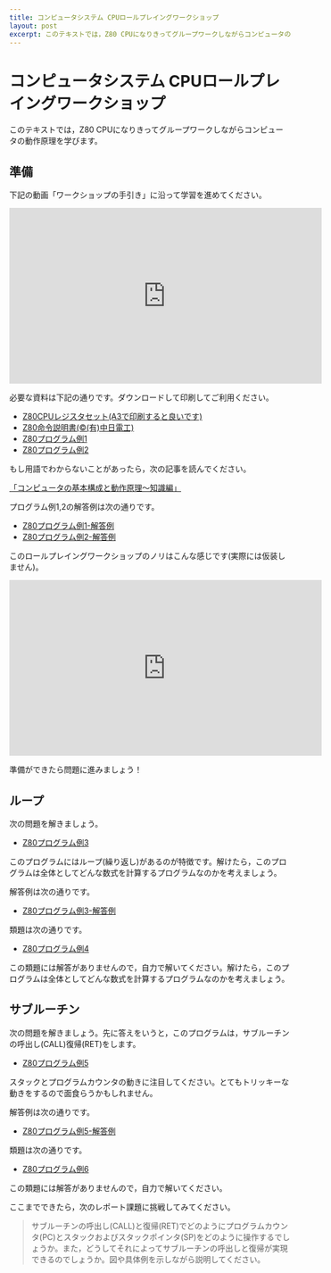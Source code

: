 ```yaml
---
title: コンピュータシステム CPUロールプレイングワークショップ
layout: post
excerpt: このテキストでは，Z80 CPUになりきってグループワークしながらコンピュータの動作原理を学びます。
---
```

# コンピュータシステム CPUロールプレイングワークショップ

このテキストでは，Z80 CPUになりきってグループワークしながらコンピュータの動作原理を学びます。

## 準備

下記の動画「ワークショップの手引き」に沿って学習を進めてください。

<iframe width="560" height="315" src="https://www.youtube.com/embed/MiEb4pwBfLk" frameborder="0" allow="autoplay; encrypted-media" allowfullscreen></iframe>

必要な資料は下記の通りです。ダウンロードして印刷してご利用ください。

* [Z80CPUレジスタセット(A3で印刷すると良いです)](./pdfs/Z80-registerset.pdf)
* [Z80命令説明書(©︎(有)中日電工)](./pdfs/nd3_z80meirei.pdf)
* [Z80プログラム例1](./pdfs/ComputerSystem-03-CPU-IS-Z80-Q-1.pdf)
* [Z80プログラム例2](./pdfs/ComputerSystem-03-CPU-IS-Z80-Q-2.pdf)

もし用語でわからないことがあったら，次の記事を読んでください。

[「コンピュータの基本構成と動作原理〜知識編」](https://qiita.com/zacky1972/items/ef4486e8a6d95edb68fd)

プログラム例1,2の解答例は次の通りです。

* [Z80プログラム例1-解答例](./pdfs/ComputerSystem-03-CPU-IS-Z80-Q-1-a.pdf)
* [Z80プログラム例2-解答例](./pdfs/ComputerSystem-03-CPU-IS-Z80-Q-2-a.pdf)

このロールプレイングワークショップのノリはこんな感じです(実際には仮装しません)。

<iframe width="560" height="315" src="https://www.youtube.com/embed/KaIxBIclGUQ" frameborder="0" allow="autoplay; encrypted-media" allowfullscreen></iframe>

準備ができたら問題に進みましょう！	

## ループ

次の問題を解きましょう。

* [Z80プログラム例3](./pdfs/ComputerSystem-04-CPU-IS-Z80-Q-3-Loop.pdf)

このプログラムにはループ(繰り返し)があるのが特徴です。解けたら，このプログラムは全体としてどんな数式を計算するプログラムなのかを考えましょう。

解答例は次の通りです。

* [Z80プログラム例3-解答例](./pdfs/ComputerSystem-04-CPU-IS-Z80-Q-3-Loop-a.pdf)

類題は次の通りです。

* [Z80プログラム例4](./pdfs/ComputerSystem-04-CPU-IS-Z80-Q-4-Loop.pdf)

この類題には解答がありませんので，自力で解いてください。解けたら，このプログラムは全体としてどんな数式を計算するプログラムなのかを考えましょう。

## サブルーチン

次の問題を解きましょう。先に答えをいうと，このプログラムは，サブルーチンの呼出し(CALL)復帰(RET)をします。

* [Z80プログラム例5](./pdfs/ComputerSystem-04-CPU-IS-Z80-Q-5-Subroutine.pdf)

スタックとプログラムカウンタの動きに注目してください。とてもトリッキーな動きをするので面食らうかもしれません。

解答例は次の通りです。

* [Z80プログラム例5-解答例](./pdfs/ComputerSystem-04-CPU-IS-Z80-Q-5-Subroutine-a.pdf)

類題は次の通りです。

* [Z80プログラム例6](./pdfs/ComputerSystem-04-CPU-IS-Z80-Q-6-Loop-Subroutine.pdf)

この類題には解答がありませんので，自力で解いてください。

ここまでできたら，次のレポート課題に挑戦してみてください。

> サブルーチンの呼出し(CALL)と復帰(RET)でどのようにプログラムカウンタ(PC)とスタックおよびスタックポインタ(SP)をどのように操作するでしょうか。また，どうしてそれによってサブルーチンの呼出しと復帰が実現できるのでしょうか。図や具体例を示しながら説明してください。

